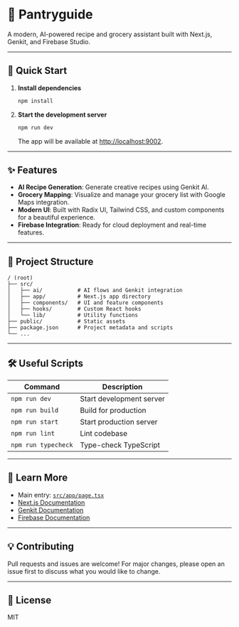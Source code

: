 # 🥫 Pantryguide

A modern, AI-powered recipe and grocery assistant built with Next.js, Genkit, and Firebase Studio.

---

## 🚀 Quick Start

1. **Install dependencies**
   ```bash
   npm install
   ```
2. **Start the development server**
   ```bash
   npm run dev
   ```
   The app will be available at [http://localhost:9002](http://localhost:9002).

---

## ✨ Features

- **AI Recipe Generation**: Generate creative recipes using Genkit AI.
- **Grocery Mapping**: Visualize and manage your grocery list with Google Maps integration.
- **Modern UI**: Built with Radix UI, Tailwind CSS, and custom components for a beautiful experience.
- **Firebase Integration**: Ready for cloud deployment and real-time features.

---

## 📂 Project Structure

```
/ (root)
├── src/
│   ├── ai/           # AI flows and Genkit integration
│   ├── app/          # Next.js app directory
│   ├── components/   # UI and feature components
│   ├── hooks/        # Custom React hooks
│   └── lib/          # Utility functions
├── public/           # Static assets
├── package.json      # Project metadata and scripts
└── ...
```

---

## 🛠️ Useful Scripts

| Command           | Description                       |
|-------------------|-----------------------------------|
| `npm run dev`     | Start development server          |
| `npm run build`   | Build for production              |
| `npm run start`   | Start production server           |
| `npm run lint`    | Lint codebase                     |
| `npm run typecheck` | Type-check TypeScript           |

---

## 📖 Learn More

- Main entry: [`src/app/page.tsx`](src/app/page.tsx)
- [Next.js Documentation](https://nextjs.org/docs)
- [Genkit Documentation](https://genkit.dev/docs)
- [Firebase Documentation](https://firebase.google.com/docs)

---

## 💡 Contributing

Pull requests and issues are welcome! For major changes, please open an issue first to discuss what you would like to change.

---

## 📝 License

MIT
